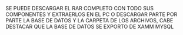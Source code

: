 SE PUEDE DESCARGAR EL RAR COMPLETO CON TODO SUS COMPONENTES Y EXTRAERLOS EN EL PC O DESCARGAR PARTE POR PARTE LA BASE DE DATOS Y LA CARPETA DE LOS ARCHIVOS, CABE DESTACAR QUE LA BASE DE DATOS SE EXPORTO DE XAMM MYSQL
